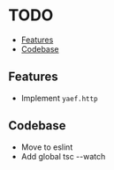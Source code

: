 # TODO

+ [Features](#features)
+ [Codebase](#codebase)

## Features

- Implement `yaef.http`

## Codebase

- Move to eslint
- Add global tsc --watch
